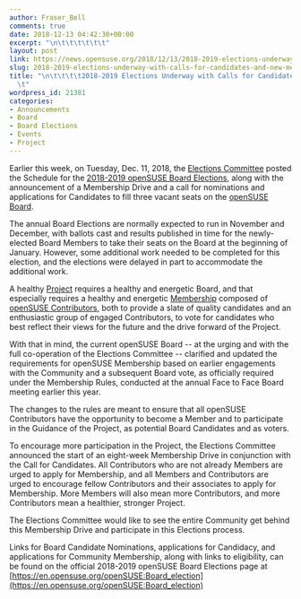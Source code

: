 ```yaml
---
author: Fraser_Bell
comments: true
date: 2018-12-13 04:42:30+00:00
excerpt: "\n\t\t\t\t\t\t"
layout: post
link: https://news.opensuse.org/2018/12/13/2018-2019-elections-underway-with-calls-for-candidates-and-new-members/
slug: 2018-2019-elections-underway-with-calls-for-candidates-and-new-members
title: "\n\t\t\t\t2018-2019 Elections Underway with Calls for Candidates and New Members\t\
  \t"
wordpress_id: 21381
categories:
- Announcements
- Board
- Board Elections
- Events
- Project
---
```

Earlier this week, on Tuesday, Dec. 11, 2018, the [Elections Committee](mailto:election-officials@opensuse.org) posted the Schedule for the [2018-2019 openSUSE Board Elections](https://en.opensuse.org/openSUSE:Board_election), along with the announcement of a Membership Drive and a call for nominations and applications for Candidates to fill three vacant seats on the [openSUSE Board](https://en.opensuse.org/openSUSE:Board).

The annual Board Elections are normally expected to run in November and December, with ballots cast and results published in time for the newly-elected Board Members to take their seats on the Board at the beginning of January. However, some additional work needed to be completed for this election, and the elections were delayed in part to accommodate the additional work.

A healthy [Project](https://en.opensuse.org/Portal:Project) requires a healthy and energetic Board, and that especially requires a healthy and energetic [Membership](https://en.opensuse.org/openSUSE:Members) composed of [openSUSE Contributors](https://en.opensuse.org/Portal:How_to_participate), both to provide a slate of quality candidates and an enthusiastic group of engaged Contributors, to vote for candidates who best reflect their views for the future and the drive forward of the Project.

With that in mind, the current openSUSE Board -- at the urging and with the full co-operation of the Elections Committee -- clarified and updated the requirements for openSUSE Membership based on earlier engagements with the Community and a subsequent Board vote, as officially required under the Membership Rules, conducted at the annual Face to Face Board meeting earlier this year.

The changes to the rules are meant to ensure that all openSUSE Contributors have the opportunity to become a Member and to participate in the Guidance of the Project, as potential Board Candidates and as voters.

To encourage more participation in the Project, the Elections Committee announced the start of an eight-week Membership Drive in conjunction with the Call for Candidates. All Contributors who are not already Members are urged to apply for Membership, and all Members and Contributors are urged to encourage fellow Contributors and their associates to apply for Membership. More Members will also mean more Contributors, and more Contributors mean a healthier, stronger Project.

The Elections Committee would like to see the entire Community get behind this Membership Drive and participate in this Elections process.

Links for Board Candidate Nominations, applications for Candidacy, and applications for Community Membership, along with links to eligibility, can be found on the official 2018-2019 openSUSE Board Elections page at [https://en.opensuse.org/openSUSE:Board_election](https://en.opensuse.org/openSUSE:Board_election)		
